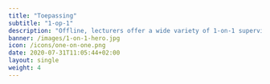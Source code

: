 ```yaml
---
title: "Toepassing"
subtitle: "1-op-1"
description: "Offline, lecturers offer a wide variety of 1-on-1 supervision, from individual assignments to thesis and internship supervision.The lecturer’s focus is to provide support and feedback and to assess each student’s progress and final level. Along the road, the lecturer tailors his teaching approach to the students’ needs. The goals for students are to ***assess their progress and deficiencies*** to meet the ***course goals***. Let’s take this online!"
banner: /images/1-on-1-hero.jpg
icon: /icons/one-on-one.png
date: 2020-07-31T11:05:44+02:00
layout: single
weight: 4
---
```

